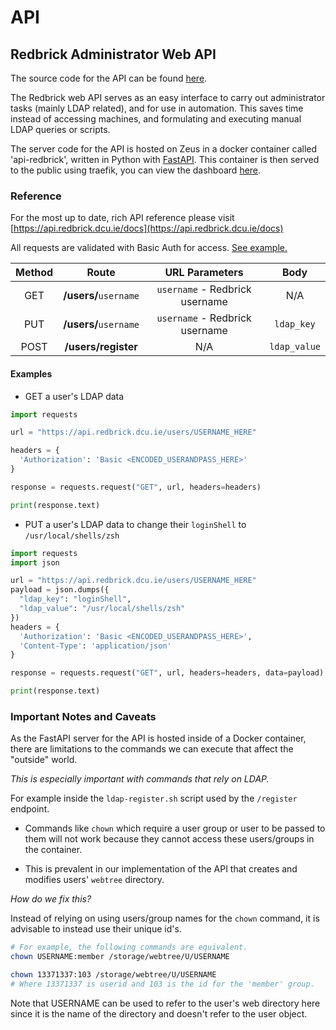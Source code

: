# API

## Redbrick Administrator Web API

The source code for the API can be found [here](https://github.com/redbrick/api/).

The Redbrick web API serves as an easy interface to carry out administrator tasks (mainly LDAP related), and for use in automation. This saves time instead of accessing machines, and formulating and executing manual LDAP queries or scripts.

The server code for the API is hosted on Zeus in a docker container called 'api-redbrick', written in Python with [FastAPI](https://fastapi.tiangolo.com/). This container is then served to the public using traefik, you can view the dashboard [here](https://traefik.zeus.redbrick.dcu.ie/dashboard/#/).

### Reference

For the most up to date, rich API reference please visit [https://api.redbrick.dcu.ie/docs](https://api.redbrick.dcu.ie/docs)

All requests are validated with Basic Auth for access. [See example.](https://docs.python-requests.org/en/master/user/authentication/#basic-authentication)

|   Method   |         Route          |           URL Parameters             |        Body       |
| :--------: | :--------------------: | :----------------------------------: | :---------------: |
|  GET       |  **/users/**`username` | `username` - Redbrick username       | N/A               |
|  PUT       |  **/users/**`username` | `username` - Redbrick username       | `ldap_key`   |
|  POST      |  **/users/register**   | N/A                                  | `ldap_value` |

#### Examples

- GET a user's LDAP data

```python
import requests

url = "https://api.redbrick.dcu.ie/users/USERNAME_HERE"

headers = {
  'Authorization': 'Basic <ENCODED_USERANDPASS_HERE>'
}

response = requests.request("GET", url, headers=headers)

print(response.text)
```

- PUT a user's LDAP data to change their `loginShell` to `/usr/local/shells/zsh`

```python
import requests
import json

url = "https://api.redbrick.dcu.ie/users/USERNAME_HERE"
payload = json.dumps({
  "ldap_key": "loginShell",
  "ldap_value": "/usr/local/shells/zsh"
})
headers = {
  'Authorization': 'Basic <ENCODED_USERANDPASS_HERE>',
  'Content-Type': 'application/json'
}

response = requests.request("GET", url, headers=headers, data=payload)

print(response.text)
```

### Important Notes and Caveats

As the FastAPI server for the API is hosted inside of a Docker container, there are limitations to the commands we can execute that affect the "outside" world.

*This is especially important with commands that rely on LDAP.* 

For example inside the `ldap-register.sh` script used by the `/register` endpoint.

- Commands like `chown` which require a user group or user to be passed to them will not work because they cannot access these users/groups in the container.

- This is prevalent in our implementation of the API that creates and modifies users' `webtree` directory.

*How do we fix this?*

Instead of relying on using users/group names for the `chown` command, it is advisable to instead use their unique id's. 

```bash
# For example, the following commands are equivalent.
chown USERNAME:member /storage/webtree/U/USERNAME

chown 13371337:103 /storage/webtree/U/USERNAME
# Where 13371337 is userid and 103 is the id for the 'member' group.
```

Note that USERNAME can be used to refer to the user's web directory here since it is the name of the directory and doesn't refer to the user object.
